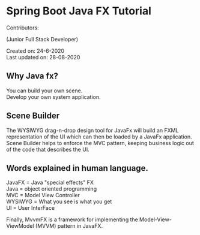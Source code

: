 # Spring Boot Java FX Tutorial

Contributors:

(Junior Full Stack Developer)

Created on: 24-6-2020<br/>
Last updated on: 28-08-2020

## Why Java fx?

You can build your own scene.<br/>
Develop your own system application.

## Scene Builder

The WYSIWYG drag-n-drop design tool for JavaFx will build an FXML representation of
the UI which can then be loaded by a JavaFx application.  
Scene Builder helps to enforce the MVC pattern, 
keeping business logic out of the code that describes the UI.


## Words explained in human language.
JavaFX = Java "special effects" FX<br/>
Java = object oriented programming<br/>
MVC = Model View Controller<br/>
WYSIWYG = What you see is what you get<br/>
UI = User InterFace<br/>


Finally, MvvmFX is a framework for implementing the Model-View-ViewModel (MVVM) pattern in JavaFX. 


